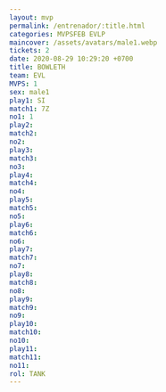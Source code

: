 ```yaml
---
layout: mvp
permalink: /entrenador/:title.html
categories: MVPSFEB EVLP
maincover: /assets/avatars/male1.webp
tickets: 2
date: 2020-08-29 10:29:20 +0700
title: BOWLETH
team: EVL
MVPS: 1
sex: male1
play1: SI
match1: 7Z
no1: 1
play2: 
match2: 
no2: 
play3: 
match3: 
no3: 
play4: 
match4: 
no4: 
play5: 
match5: 
no5: 
play6: 
match6: 
no6: 
play7: 
match7: 
no7: 
play8: 
match8: 
no8: 
play9: 
match9: 
no9: 
play10: 
match10: 
no10: 
play11: 
match11: 
no11: 
rol: TANK
---
```

